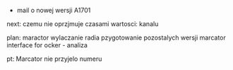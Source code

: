 - mail o nowej wersji A1701





next: czemu nie oprzjmuje czasami wartosci: kanalu


plan:
maractor wylaczanie radia
pzygotowanie pozostalych wersji
marcator interface for ocker - analiza


pt: Marcator
nie przyjelo numeru

